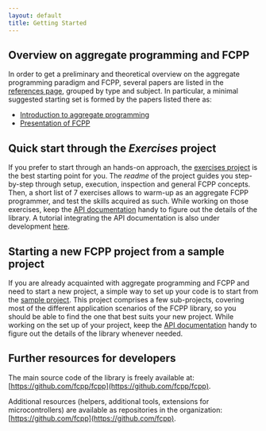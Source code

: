```yaml
---
layout: default
title: Getting Started
---
```


## Overview on aggregate programming and FCPP

In order to get a preliminary and theoretical overview on the aggregate programming paradigm and FCPP, several papers are listed in the [references page](./references.html), grouped by type and subject. In particular, a minimal suggested starting set is formed by the papers listed there as:

- [Introduction to aggregate programming](https://doi.org/10.1109/MC.2015.261)
- [Presentation of FCPP](https://doi.org/10.1109/ACSOS49614.2020.00037)

## Quick start through the _Exercises_ project

If you prefer to start through an hands-on approach, the [exercises project](https://github.com/fcpp/fcpp-exercises) is the best starting point for you. The _readme_ of the project guides you step-by-step through setup, execution, inspection and general FCPP concepts. Then, a short list of 7 exercises allows to warm-up as an aggregate FCPP programmer, and test the skills acquired as such. While working on those exercises, keep the [API documentation](http://fcpp-doc.surge.sh) handy to figure out the details of the library. A tutorial integrating the API documentation is also under development [here](https://docs.google.com/document/d/1-JduLXnjJIsoRzo7QNiQ8bhcU6DYa3mXAB_hCRl65gU/edit?usp=sharing).

## Starting a new FCPP project from a sample project 

If you are already acquainted with aggregate programming and FCPP and need to start a new project, a simple way to set up your code is to start from the [sample project](https://github.com/fcpp/fcpp-sample-project). This project comprises a few sub-projects, covering most of the different application scenarios of the FCPP library, so you should be able to find the one that best suits your new project. While working on the set up of your project, keep the [API documentation](http://fcpp-doc.surge.sh) handy to figure out the details of the library whenever needed.

## Further resources for developers

The main source code of the library is freely available at: [https://github.com/fcpp/fcpp](https://github.com/fcpp/fcpp).

Additional resources (helpers, additional tools, extensions for microcontrollers) are available as repositories in the organization: [https://github.com/fcpp](https://github.com/fcpp).
